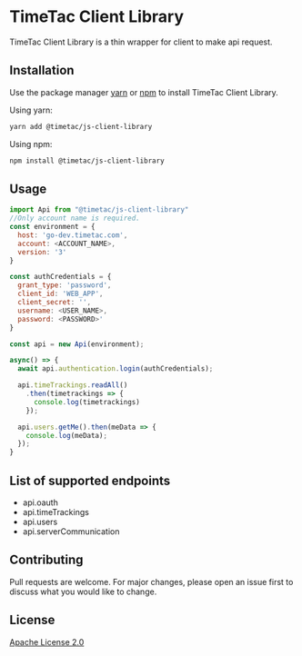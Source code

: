 # TimeTac Client Library

TimeTac Client Library is a thin wrapper for client to make api request.

## Installation

Use the package manager [yarn](https://classic.yarnpkg.com/en/docs/cli/link/) or [npm](https://www.npmjs.com/) to install TimeTac Client Library.

Using yarn:

```bash
yarn add @timetac/js-client-library
```

Using npm:

```bash
npm install @timetac/js-client-library
```

## Usage

```javascript
import Api from "@timetac/js-client-library"
//Only account name is required.
const environment = {
  host: 'go-dev.timetac.com',
  account: <ACCOUNT_NAME>,
  version: '3'
}

const authCredentials = {
  grant_type: 'password',
  client_id: 'WEB_APP',
  client_secret: '',
  username: <USER_NAME>,
  password: <PASSWORD>'
}

const api = new Api(environment);

async() => {
  await api.authentication.login(authCredentials);

  api.timeTrackings.readAll()
    .then(timetrackings => {
      console.log(timetrackings)
    });

  api.users.getMe().then(meData => {
    console.log(meData);
  });
}
```

## List of supported endpoints

- api.oauth
- api.timeTrackings
- api.users
- api.serverCommunication

## Contributing

Pull requests are welcome. For major changes, please open an issue first to discuss what you would like to change.

## License

[Apache License 2.0](https://choosealicense.com/licenses/apache-2.0/)
